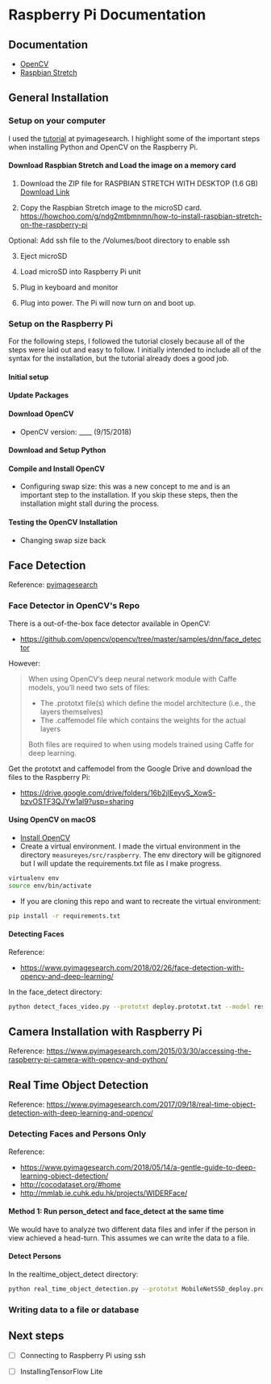 # Raspberry Pi Documentation

## Documentation

* [OpenCV](https://docs.opencv.org/3.4/)
* [Raspbian Stretch](https://www.raspberrypi.org/downloads/raspbian/)


## General Installation

### Setup on your computer

I used the [tutorial](https://www.pyimagesearch.com/2017/09/04/raspbian-stretch-install-opencv-3-python-on-your-raspberry-pi/) at pyimagesearch. I highlight some of the important steps when installing Python and OpenCV on the Raspberry Pi.

#### Download Raspbian Stretch and Load the image on a memory card

1. Download the ZIP file for RASPBIAN STRETCH WITH DESKTOP (1.6 GB)
[Download Link](https://www.raspberrypi.org/downloads/raspbian/)

2. Copy the Raspbian Stretch image to the microSD card.
https://howchoo.com/g/ndg2mtbmnmn/how-to-install-raspbian-stretch-on-the-raspberry-pi

  Optional: Add ssh file to the /Volumes/boot directory to enable ssh

3. Eject microSD

4. Load microSD into Raspberry Pi unit

5. Plug in keyboard and monitor

6. Plug into power. The Pi will now turn on and boot up.


### Setup on the Raspberry Pi

For the following steps, I followed the tutorial closely because all of the steps were laid out and easy to follow. I initially intended to include all of the syntax for the installation, but the tutorial already does a good job.

#### Initial setup

#### Update Packages

#### Download OpenCV
- OpenCV version: ____ (9/15/2018)

#### Download and Setup Python

#### Compile and Install OpenCV

- Configuring swap size: this was a new concept to me and is an important step to the installation. If you skip these steps, then the installation might stall during the process.

#### Testing the OpenCV Installation

- Changing swap size back

## Face Detection
Reference: [pyimagesearch](https://www.pyimagesearch.com/2018/02/26/face-detection-with-opencv-and-deep-learning/)

### Face Detector in OpenCV's Repo

There is a out-of-the-box face detector available in OpenCV:
* https://github.com/opencv/opencv/tree/master/samples/dnn/face_detector

However:
> When using OpenCV’s deep neural network module with Caffe models, you’ll need two sets of files:
>
> * The .prototxt file(s) which define the model architecture (i.e., the layers themselves)
> * The .caffemodel file which contains the weights for the actual layers
>
> Both files are required to when using models trained using Caffe for deep learning.

Get the prototxt and caffemodel from the Google Drive and download the files to the Raspberry Pi:
* https://drive.google.com/drive/folders/16b2jIEeyvS_XowS-bzvOSTF3QJYw1al9?usp=sharing

#### Using OpenCV on macOS

* [Install OpenCV](https://www.pyimagesearch.com/2018/09/19/pip-install-opencv/)
* Create a virtual environment. I made the virtual environment in the directory `measureyes/src/raspberry`. The env directory will be gitignored but I will update the requirements.txt file as I make progress.

```bash
virtualenv env
source env/bin/activate
```

* If you are cloning this repo and want to recreate the virtual environment:

```bash
pip install -r requirements.txt
```

#### Detecting Faces
Reference:
* https://www.pyimagesearch.com/2018/02/26/face-detection-with-opencv-and-deep-learning/

In the face_detect directory:

```bash
python detect_faces_video.py --prototxt deploy.prototxt.txt --model res10_300x300_ssd_iter_140000.caffemodel
```


## Camera Installation with Raspberry Pi
Reference: https://www.pyimagesearch.com/2015/03/30/accessing-the-raspberry-pi-camera-with-opencv-and-python/

## Real Time Object Detection
Reference: https://www.pyimagesearch.com/2017/09/18/real-time-object-detection-with-deep-learning-and-opencv/

### Detecting Faces and Persons Only
Reference:
* https://www.pyimagesearch.com/2018/05/14/a-gentle-guide-to-deep-learning-object-detection/
* http://cocodataset.org/#home
* http://mmlab.ie.cuhk.edu.hk/projects/WIDERFace/

#### Method 1: Run person_detect and face_detect at the same time
We would have to analyze two different data files and infer if the person in view achieved a head-turn. This assumes we can write the data to a file.

#### Detect Persons

In the realtime_object_detect directory:

```bash
python real_time_object_detection.py --prototxt MobileNetSSD_deploy.prototxt.txt --model MobileNetSSD_deploy.caffemodel
```


### Writing data to a file or database



## Next steps

- [ ] Connecting to Raspberry Pi using ssh

- [ ] InstallingTensorFlow Lite
